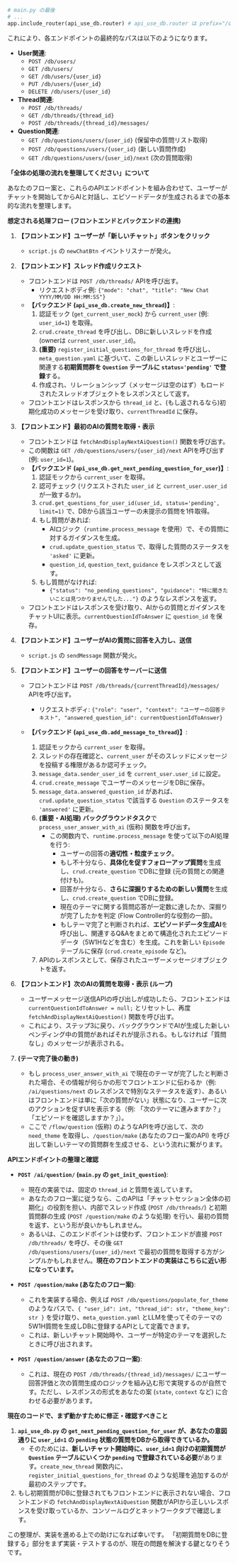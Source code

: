 

```python
# main.py の最後
# ...
app.include_router(api_use_db.router) # api_use_db.router は prefix="/db"
```

これにより、各エンドポイントの最終的なパスは以下のようになります。

*   **User関連**:
    *   `POST /db/users/`
    *   `GET /db/users/`
    *   `GET /db/users/{user_id}`
    *   `PUT /db/users/{user_id}`
    *   `DELETE /db/users/{user_id}`
*   **Thread関連**:
    *   `POST /db/threads/`
    *   `GET /db/threads/{thread_id}`
    *   `POST /db/threads/{thread_id}/messages/`
*   **Question関連**:
    *   `GET /db/questions/users/{user_id}` (保留中の質問リスト取得)
    *   `POST /db/questions/users/{user_id}` (新しい質問作成)
    *   `GET /db/questions/users/{user_id}/next` (次の質問取得)

**「全体の処理の流れを整理してください」について**

あなたのフロー案と、これらのAPIエンドポイントを組み合わせて、ユーザーがチャットを開始してからAIと対話し、エピソードデータが生成されるまでの基本的な流れを整理します。

**想定される処理フロー (フロントエンドとバックエンドの連携)**

1.  **【フロントエンド】ユーザーが「新しいチャット」ボタンをクリック**
    *   `script.js` の `newChatBtn` イベントリスナーが発火。

2.  **【フロントエンド】スレッド作成リクエスト**
    *   フロントエンドは `POST /db/threads/` APIを呼び出す。
        *   リクエストボディ例: `{"mode": "chat", "title": "New Chat YYYY/MM/DD HH:MM:SS"}`
    *   **【バックエンド (`api_use_db.create_new_thread`)】**:
        1.  認証モック (`get_current_user_mock`) から `current_user` (例: `user_id=1`) を取得。
        2.  `crud.create_thread` を呼び出し、DBに新しいスレッドを作成 (ownerは `current_user.user_id`)。
        3.  **(重要)** `register_initial_questions_for_thread` を呼び出し、`meta_question.yaml` に基づいて、この新しいスレッドとユーザーに関連する**初期質問群を `Question` テーブルに `status='pending'` で登録**する。
        4.  作成され、リレーションシップ（メッセージは空のはず）もロードされたスレッドオブジェクトをレスポンスとして返す。
    *   フロントエンドはレスポンスから `thread_id` と、(もし返されるなら)初期化成功のメッセージを受け取り、`currentThreadId` に保存。

3.  **【フロントエンド】最初のAIの質問を取得・表示**
    *   フロントエンドは `fetchAndDisplayNextAiQuestion()` 関数を呼び出す。
    *   この関数は `GET /db/questions/users/{user_id}/next` APIを呼び出す (例: `user_id=1`)。
    *   **【バックエンド (`api_use_db.get_next_pending_question_for_user`)】**:
        1.  認証モックから `current_user` を取得。
        2.  認可チェック (リクエストされた `user_id` と `current_user.user_id` が一致するか)。
        3.  `crud.get_questions_for_user_id(user_id, status='pending', limit=1)` で、DBから該当ユーザーの未提示の質問を1件取得。
        4.  もし質問があれば:
            *   AIロジック（`runtime.process_message` を使用）で、その質問に対するガイダンスを生成。
            *   `crud.update_question_status` で、取得した質問のステータスを `'asked'` に更新。
            *   `question_id`, `question_text`, `guidance` をレスポンスとして返す。
        5.  もし質問がなければ:
            *   `{"status": "no_pending_questions", "guidance": "特に聞きたいことは見つかりませんでした..."}` のようなレスポンスを返す。
    *   フロントエンドはレスポンスを受け取り、AIからの質問とガイダンスをチャットUIに表示。`currentQuestionIdToAnswer` に `question_id` を保存。

4.  **【フロントエンド】ユーザーがAIの質問に回答を入力し、送信**
    *   `script.js` の `sendMessage` 関数が発火。

5.  **【フロントエンド】ユーザーの回答をサーバーに送信**
    *   フロントエンドは `POST /db/threads/{currentThreadId}/messages/` APIを呼び出す。
        *   リクエストボディ: `{"role": "user", "context": "ユーザーの回答テキスト", "answered_question_id": currentQuestionIdToAnswer}`

    *   **【バックエンド (`api_use_db.add_message_to_thread`)】**:
        1.  認証モックから `current_user` を取得。
        2.  スレッドの存在確認と、`current_user` がそのスレッドにメッセージを投稿する権限があるか認可チェック。
        3.  `message_data.sender_user_id` を `current_user.user_id` に設定。
        4.  `crud.create_message` でユーザーのメッセージをDBに保存。
        5.  `message_data.answered_question_id` があれば、`crud.update_question_status` で該当する `Question` のステータスを `'answered'` に更新。
        6.  **(重要・AI処理)** **バックグラウンドタスク**で `process_user_answer_with_ai` (仮称) 関数を呼び出す。
            *   この関数内で、`runtime.process_message` を使って以下のAI処理を行う:
                *   ユーザーの回答の**適切性・粒度チェック**。
                *   もし不十分なら、**具体化を促すフォローアップ質問**を生成し、`crud.create_question` でDBに登録 (元の質問との関連付けも)。
                *   回答が十分なら、**さらに深掘りするための新しい質問**を生成し、`crud.create_question` でDBに登録。
                *   現在のテーマに関する質問応答が一定数に達したか、深掘りが完了したかを判定 (Flow Controller的な役割の一部)。
                *   もしテーマ完了と判断されれば、**エピソードデータ生成AI**を呼び出し、関連するQ&Aをまとめて構造化されたエピソードデータ（5W1Hなどを含む）を生成。これを新しい `Episode` テーブルに保存 (`crud.create_episode` など)。
        7.  APIのレスポンスとして、保存されたユーザーメッセージオブジェクトを返す。

6.  **【フロントエンド】次のAIの質問を取得・表示 (ループ)**
    *   ユーザーメッセージ送信APIの呼び出しが成功したら、フロントエンドは `currentQuestionIdToAnswer = null;` とリセットし、再度 `fetchAndDisplayNextAiQuestion()` 関数を呼び出す。
    *   これにより、ステップ3に戻り、バックグラウンドでAIが生成した新しいペンディング中の質問があればそれが提示される。もしなければ「質問なし」のメッセージが表示される。

7.  **(テーマ完了後の動き)**
    *   もし `process_user_answer_with_ai` で現在のテーマが完了したと判断された場合、その情報が何らかの形でフロントエンドに伝わるか（例: `/ai/questions/next` のレスポンスで特別なステータスを返す）、あるいはフロントエンドは単に「次の質問がない」状態になり、ユーザーに次のアクションを促すUIを表示する（例: 「次のテーマに進みますか？」「エピソードを確認しますか？」）。
    *   ここで `/flow/question` (仮称) のようなAPIを呼び出して、次の `need_theme` を取得し、`/question/make` (あなたのフロー案のAPI) を呼び出して新しいテーマの質問群を生成させる、という流れに繋がります。

**APIエンドポイントの整理と確認**

*   **`POST /ai/question/` (`main.py` の `get_init_question`)**:
    *   現在の実装では、固定の `thread_id` と質問を返しています。
    *   あなたのフロー案に従うなら、このAPIは「チャットセッション全体の初期化」の役割を担い、内部でスレッド作成 (`POST /db/threads/`) と初期質問群の生成 (`POST /question/make` のような処理) を行い、最初の質問を返す、という形が良いかもしれません。
    *   あるいは、このエンドポイントは使わず、フロントエンドが直接 `POST /db/threads/` を呼び、その後 `GET /db/questions/users/{user_id}/next` で最初の質問を取得する方がシンプルかもしれません。**現在のフロントエンドの実装はこちらに近い形になっています。**

*   **`POST /question/make` (あなたのフロー案)**:
    *   これを実装する場合、例えば `POST /db/questions/populate_for_theme` のようなパスで、`{ "user_id": int, "thread_id": str, "theme_key": str }` を受け取り、`meta_question.yaml` とLLMを使ってそのテーマの5W1H質問を生成しDBに登録するAPIとして定義できます。
    *   これは、新しいチャット開始時や、ユーザーが特定のテーマを選択したときに呼び出されます。

*   **`POST /question/answer` (あなたのフロー案)**:
    *   これは、現在の `POST /db/threads/{thread_id}/messages/` にユーザー回答評価と次の質問生成のロジックを組み込む形で実現するのが自然です。ただし、レスポンスの形式をあなたの案 (`state`, `context` など) に合わせる必要があります。

**現在のコードで、まず動かすために修正・確認すべきこと**

1.  **`api_use_db.py` の `get_next_pending_question_for_user` が、あなたの意図通りに `user_id=1` の `pending` 状態の質問をDBから取得できているか。**
    *   そのためには、**新しいチャット開始時に、`user_id=1` 向けの初期質問が `Question` テーブルにいくつか `pending` で登録されている必要**があります。`create_new_thread` 関数内に、`register_initial_questions_for_thread` のような処理を追加するのが最初のステップです。
2.  もし初期質問がDBに登録されてもフロントエンドに表示されない場合、フロントエンドの `fetchAndDisplayNextAiQuestion` 関数がAPIから正しいレスポンスを受け取っているか、コンソールログとネットワークタブで確認します。

この整理が、実装を進める上での助けになれば幸いです。
「初期質問をDBに登録する」部分をまず実装・テストするのが、現在の問題を解決する鍵となりそうです。